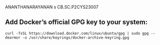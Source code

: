ANANTHANARAYANAN s
CB.SC.P2CYS23007

## Add Docker’s official GPG key to your system: 

```
curl -fsSL https://download.docker.com/linux/ubuntu/gpg | sudo gpg --dearmor -o /usr/share/keyrings/docker-archive-keyring.gpg
```
